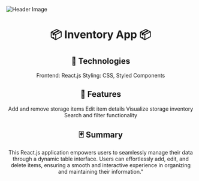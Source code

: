 ![Header Image](https://raw.githubusercontent.com/Lopez4163/storageApp2.0/main/storage3.0/assets/Screenshot%202023-11-21%20at%209.51.03%E2%80%AFAM.png)

<h1 align="center">📦 Inventory App 📦</h1> 

<div align="center">

## 👾 Technologies
 Frontend: React.js
 Styling: CSS, Styled Components


## 🍩 Features

 Add and remove storage items
 Edit item details
 Visualize storage inventory
 Search and filter functionality

## 🃏 Summary

  This React.js application empowers users to seamlessly manage their data through a dynamic table interface. Users can effortlessly add, edit, and delete items, ensuring a smooth and 
  interactive experience in organizing and maintaining their information."

</div>
